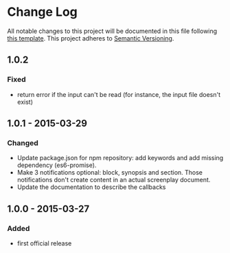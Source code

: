 # Change Log
All notable changes to this project will be documented in this file following [this template](http://keepachangelog.com/).
This project adheres to [Semantic Versioning](http://semver.org/).

## 1.0.2 
### Fixed
- return error if the input can't be read (for instance, the input file doesn't exist)

## 1.0.1 - 2015-03-29
### Changed
- Update package.json for npm repository: add keywords and add missing dependency (es6-promise).
- Make 3 notifications optional: block, synopsis and section. Those notifications don't create content in an actual screenplay document.
- Update the documentation to describe the callbacks

## 1.0.0 - 2015-03-27
### Added
- first official release